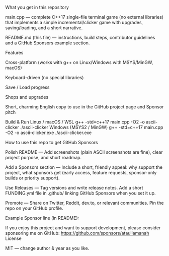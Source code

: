 What you get in this repository

main.cpp — complete C++17 single-file terminal game (no external libraries) that implements a simple incremental/clicker game with upgrades, saving/loading, and a short narrative.

README.md (this file) — instructions, build steps, contributor guidelines and a GitHub Sponsors example section.

Features

Cross-platform (works with g++ on Linux/Windows with MSYS/MinGW, macOS)

Keyboard-driven (no special libraries)

Save / Load progress

Shops and upgrades

Short, charming English copy to use in the GitHub project page and Sponsor pitch

Build & Run
Linux / macOS / WSL
g++ -std=c++17 main.cpp -O2 -o ascii-clicker
./ascii-clicker
Windows (MSYS2 / MinGW)
g++ -std=c++17 main.cpp -O2 -o ascii-clicker.exe
./ascii-clicker.exe

How to use this repo to get GitHub Sponsors

Polish README — Add screenshots (plain ASCII screenshots are fine), clear project purpose, and short roadmap.

Add a Sponsors section — Include a short, friendly appeal: why support the project, what sponsors get (early access, feature requests, sponsor-only builds or priority support).

Use Releases — Tag versions and write release notes. Add a short FUNDING.yml file in .github/ linking GitHub Sponsors when you set it up.

Promote — Share on Twitter, Reddit, dev.to, or relevant communities. Pin the repo on your GitHub profile.

Example Sponsor line (in README):

If you enjoy this project and want to support development, please consider sponsoring me on GitHub: https://github.com/sponsors/ataullamanah
License

MIT — change author & year as you like.
